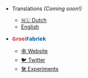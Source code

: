 <!-- _navbar.md -->

* Translations *(Coming soon!)*
  * [🇳🇱 Dutch](nl)
  * [English](/)

* <span style="font-family: 'Open Sans'; color:#cc3144;"><strong>Groei</strong></span><span style="font-family: 'Open Sans'; color:#0058a3;"><strong>Fabriek</strong></span>

  * [🕸 Website](https://groeifabriek.com/)
  * [🐦 Twitter](https://twitter.com/GroeiFabriek1)
  * [🛠 Experiments](https://groeifabriek.com/#experiments)
